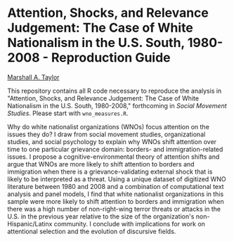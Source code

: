 # Attention, Shocks, and Relevance Judgement: The Case of White Nationalism in the U.S. South, 1980-2008 - Reproduction Guide

[Marshall A. Taylor](https://www.marshalltaylor.net)

This repository contains all R code necessary to reproduce the analysis in "Attention, Shocks, and Relevance Judgement: The Case of White Nationalism in the U.S. South, 1980-2008," forthcoming in *Social Movement Studies*. Please start with `wno_measures.R`.

Why do white nationalist organizations (WNOs) focus attention on the issues they do? I draw from social movement studies, organizational studies, and social psychology to explain why WNOs shift attention over time to one particular grievance domain: borders- and immigration-related issues. I propose a cognitive-environmental theory of attention shifts and argue that WNOs are more likely to shift attention to borders and immigration when there is a grievance-validating external shock that is likely to be interpreted as a threat. Using a unique dataset of digitized WNO literature between 1980 and 2008 and a combination of computational text analysis and panel models, I find that white nationalist organizations in this sample were more likely to shift attention to borders and immigration when there was a high number of non-right-wing terror threats or attacks in the U.S. in the previous year relative to the size of the organization's non-Hispanic/Latinx community. I conclude with implications for work on attentional selection and the evolution of discursive fields.

